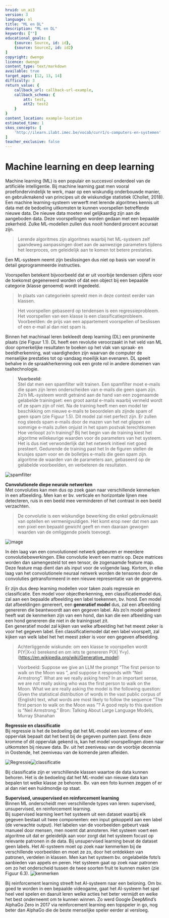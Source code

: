 ```yaml
---
hruid: un_ai3
version: 3
language: nl
title: "ML en DL"
description: "ML en DL"
keywords: [""]
educational_goals: [
    {source: Source, id: id}, 
    {source: Source2, id: id2}
]
copyright: dwengo
licence: dwengo
content_type: text/markdown
available: true
target_ages: [12, 13, 14]
difficulty: 3
return_value: {
    callback_url: callback-url-example,
    callback_schema: {
        att: test,
        att2: test2
    }
}
content_location: example-location
estimated_time: 1
skos_concepts: [
    'http://ilearn.ilabt.imec.be/vocab/curr1/s-computers-en-systemen'
]
teacher_exclusive: false
---
```


# Machine learning en deep learning

Machine learning (ML) is een populair en succesvol onderdeel van de artificiële intelligentie. Bij machine learning gaat men vooral proefondervindelijk te werk, maar op een wiskundig onderbouwde manier, en gebruikmakend van principes uit de wiskundige statistiek (Chollet, 2018). Een machine learning-systeem verwerft met lerende algoritmes kennis uit data met de bedoeling uitkomsten te kunnen voorspellen betreffende nieuwe data. De nieuwe data moeten wel gelijkaardig zijn aan de aangeboden data. Deze voorspellingen worden gedaan met een bepaalde zekerheid. Zulke ML-modellen zullen dus nooit honderd procent accuraat zijn.

> Lerende algoritmes zijn algoritmes waarbij het ML-systeem zelf gaandeweg aanpassingen doet aan de aanwezige parameters tijdens het leerproces, om geleidelijk aan te komen tot betere prestaties. 

Een ML-systeem neemt zijn beslissingen dus niet op basis van vooraf in detail geprogrammeerde instructies.

Voorspellen betekent bijvoorbeeld dat er uit voorbije tendensen cijfers voor de toekomst gegenereerd worden of dat een object bij een bepaalde categorie (klasse genoemd) wordt ingedeeld. 

>In plaats van categorieën spreekt men in deze context eerder van klassen. 

>Het voorspellen gebaseerd op tendensen is een regressieprobleem. Het voorspellen van een klasse is een classificatieprobleem. Voorbeelden: de prijs van een appartement voorspellen of beslissen of een e-mail al dan niet spam is.

Binnen het machinaal leren bekleedt deep learning (DL) een prominente plaats (zie Figuur 1.1). DL heeft een revolutie veroorzaakt in het veld van ML door opmerkelijke resultaten te boeken op het vlak van spraak- en beeldherkenning, wat vaardigheden zijn waarvan de computer de menselijke prestaties tot op vandaag moeilijk kan evenaren. DL speelt behalve in de spraakherkenning ook een grote rol in andere domeinen van taaltechnologie.

> **Voorbeeld:**<br>
> Stel dat men een spamfilter wilt trainen. Een spamfilter moet e-mails die spam zijn leren onderscheiden van e-mails die geen spam zijn. Zo’n ML-systeem wordt getraind aan de hand van een zogenaamde gelabelde trainingset: een groot aantal e-mails waarbij vermeld wordt of ze spam zijn of niet. Na de training heeft men een model ter beschikking om nieuwe e-mails te beoordelen als zijnde spam of geen spam (zie Figuur 1.5). Dit model zal niet perfect zijn. Er zullen nog steeds spam e-mails door de mazen van het net glippen en sommige e-mails zullen onjuist in het spam postvak terechtkomen
Hoe verloopt zo’n training? Bij het begin van de training kiest het algoritme willekeurige waarden voor de parameters van het systeem. Het is dus niet verwonderlijk dat het netwerk initieel niet goed presteert. Gedurende de training past het In de figuren stellen de kruisjes spam voor en de bolletjes e-mails die geen spam zijn. algoritme de waarden van de parameters aan, gebaseerd op de gelabelde voorbeelden, en verbeteren de resultaten. 

![spamfilter](https://user-images.githubusercontent.com/48352335/218816429-8a97d94c-df23-4236-9b01-c82486ee2ec3.png)

**Convolutionele diepe neurale netwerken**<br>
Met convoluties kan men dus op zoek gaan naar verschillende kenmerken in een afbeelding. Men kan er bv. verticale en horizontale lijnen mee detecteren, ruis
in een beeld mee verminderen of het contrast in een beeld verzachten.

> De convolutie is een wiskundige bewerking die enkel gebruikmaakt van optellen en vermenigvuldigen. Het komt erop neer dat men aan een pixel een bepaald gewicht geeft en men daaraan gewogen waarden van de omliggende pixels toevoegt.

![image](https://user-images.githubusercontent.com/48352335/218817526-07143a54-056e-494d-9c35-d23894abe2a3.png)

In één laag van een convolutioneel netwerk gebeuren er meerdere convolutiebewerkingen. Elke convolutie levert een matrix op. Deze matrices worden dan samengesteld tot een tensor, de zogenaamde feature map. Deze feature map dient dan als input voor de volgende laag. Kortom, in elke laag van het convolutionele neuraal netwerk
worden de tensoren door de convoluties getransformeerd in een nieuwe representatie van de gegevens.

Er zijn dus deep learning modellen voor taken zoals regressie en classificatie. Een model voor objectherkenning, een classificatiemodel dus, zal aan een bepaalde afbeelding een label toekennen, bv. hond. Een model dat afbeeldingen genereert, een **generatief model** dus, zal een afbeelding genereren die beantwoordt aan een gegeven label. Als zo’n model geleerd heeft wat de kenmerken zijn van een hond, dan kan die een afbeelding van een hond genereren die niet in de trainingsset zit.   
Een generatief model zal kijken van welke afbeelding het het meest zeker is voor het gegeven label. Een classificatiemodel dat een label voorspelt, zal kijken van welk label het het meest zeker is voor een gegeven afbeelding. 

> Achterliggende wiskunde: om een klasse te voorspellen wordt P(Y|X=x) berekend  en om iets te genereren P(X| Y=y). 
(https://en.wikipedia.org/wiki/Generative_model)

> Voorbeeld: 
Suppose we give an LLM the prompt “The first person to walk on the Moon was ”, and suppose it responds with “Neil Armstrong”. What are we really asking here? In an important sense, we are not really asking who was the first person to walk on the Moon. What we are really asking the model is the following question: Given the statistical distribution of words in the vast public corpus of (English) text, what words are most likely to follow the sequence “The first person to walk on the Moon was ”?  A good reply to this question is “Neil Armstrong.”  Bron: Talking About Large Language Models, Murray Shanahan

**Regressie en classificatie**<br>
Bij regressie is het de bedoeling dat het ML-model een kromme of een oppervlak bepaalt dat het best bij de gegeven punten past. Eens deze kromme of dit oppervlak gekend is, kan het model voorspellingen doen naar uitkomsten bij nieuwe data. Bv. uit het zeeniveau van de voorbije decennia in Oostende, het zeeniveau van de komende jaren afleiden.

![Regressie](https://user-images.githubusercontent.com/48352335/218816712-9bd35fc3-2949-466e-bb4f-a94502781212.png)![classificatie](https://user-images.githubusercontent.com/48352335/218816762-3c171896-6129-4379-b6cc-ed4c986cb8cb.png)

Bij classificatie zijn er verschillende klassen waartoe de data kunnen behoren. Het is de bedoeling dat het ML-model van nieuwe data kan bepalen tot welke klasse ze behoren. Bv. van een foto kunnen zeggen of er al dan niet een huidmondje op staat.

**Supervised, unsupervised en reinforcement learning**<br>
Binnen ML onderscheidt men verschillende types van leren: supervised, unsupervised, en reinforcement learning.<br>
Bij supervised learning leert het systeem uit een dataset waarbij elk gegeven bestaat uit twee componenten: een input gekoppeld aan een label (de verwachte output). Het labelen van de voorbeelden gebeurt vaak manueel door mensen, men noemt dat annoteren. Het systeem voert een algoritme uit dat er geleidelijk aan voor zorgt dat het systeem focust op relevante patronen in de data. 
Bij unsupervised learning bevat de dataset geen labels. Het AI-systeem moet op zoek naar kenmerken bij de verschillende voorbeelden en moet ze zo, door het ontdekken van patronen, verdelen in klassen. Men kan het systeem bv. ongelabelde foto’s aanbieden van appels en peren. Het systeem gaat op zoek naar patronen om zo het onderscheid tussen de twee soorten fruit te kunnen maken (zie Figuur 6.3). 
![kenmerken](https://user-images.githubusercontent.com/48352335/218817259-180b1517-c345-403d-9db5-4360373c7ed8.png)

Bij reinforcement learning streeft het AI-systeem naar een beloning. Om bv. goed te worden in een bepaalde videogame, gaat het AI-systeem het spel heel veel spelen en daaruit leren welke acties het beter vermijdt en welke het best onderneemt om te kunnen winnen. Zo werd Google DeepMind’s AlphaGo Zero in 2017 via reinforcement learning een topspeler in go, nog beter dan AlphaGo die de beste menselijke speler eerder al versloeg.




